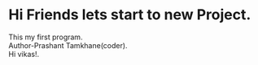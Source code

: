# Hi Friends  lets start to new Project.
This my first program.
<br>
Author-Prashant Tamkhane(coder). 
<br>
Hi vikas!.

